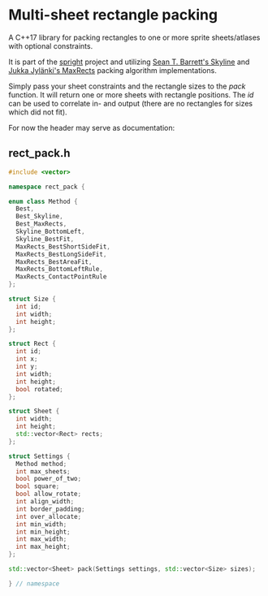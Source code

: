 # Multi-sheet rectangle packing

A C++17 library for packing rectangles to one or more sprite sheets/atlases with optional constraints.

It is part of the [spright](https://github.com/houmain/spright) project and utilizing [Sean T. Barrett's Skyline](https://github.com/nothings/stb) and  [Jukka Jylänki's MaxRects](https://github.com/juj/RectangleBinPack) packing algorithm implementations.

Simply pass your sheet constraints and the rectangle sizes to the _pack_ function. It will return one or more sheets with rectangle positions. The _id_ can be used to correlate in- and output (there are no rectangles for sizes which did not fit).

For now the header may serve as documentation:

## rect_pack.h

```cpp
#include <vector>

namespace rect_pack {

enum class Method {
  Best,
  Best_Skyline,
  Best_MaxRects,
  Skyline_BottomLeft,
  Skyline_BestFit,
  MaxRects_BestShortSideFit,
  MaxRects_BestLongSideFit,
  MaxRects_BestAreaFit,
  MaxRects_BottomLeftRule,
  MaxRects_ContactPointRule
};

struct Size {
  int id;
  int width;
  int height;
};

struct Rect {
  int id;
  int x;
  int y;
  int width;
  int height;
  bool rotated;
};

struct Sheet {
  int width;
  int height;
  std::vector<Rect> rects;
};

struct Settings {
  Method method;
  int max_sheets;
  bool power_of_two;
  bool square;
  bool allow_rotate;
  int align_width;
  int border_padding;
  int over_allocate;
  int min_width;
  int min_height;
  int max_width;
  int max_height;
};

std::vector<Sheet> pack(Settings settings, std::vector<Size> sizes);

} // namespace
```